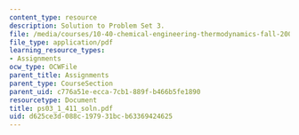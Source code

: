 ```yaml
---
content_type: resource
description: Solution to Problem Set 3.
file: /media/courses/10-40-chemical-engineering-thermodynamics-fall-2003/d625ce3d088c197931bcb63369424625_ps03_1_411_soln.pdf
file_type: application/pdf
learning_resource_types:
- Assignments
ocw_type: OCWFile
parent_title: Assignments
parent_type: CourseSection
parent_uid: c776a51e-ecca-7cb1-889f-b466b5fe1890
resourcetype: Document
title: ps03_1_411_soln.pdf
uid: d625ce3d-088c-1979-31bc-b63369424625
---
```

